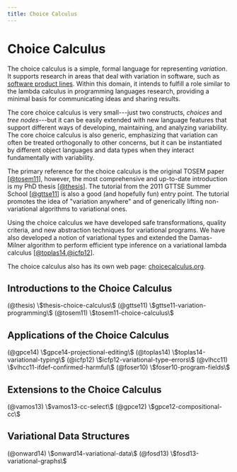 ```yaml
---
title: Choice Calculus
---
```


# Choice Calculus

The choice calculus is a simple, formal language for representing *variation*.
It supports research in areas that deal with variation in software, such as
[software product lines](http://en.wikipedia.org/wiki/Software_product_lines).
Within this domain, it intends to fulfill a role similar to the lambda calculus
in programming languages research, providing a minimal basis for communicating
ideas and sharing results.

The core choice calculus is very small---just two constructs, *choices* and
*tree nodes*---but it can be easily extended with new language features that
support different ways of developing, maintaining, and analyzing variability.
The core choice calculus is also generic, emphasizing that variation can
often be treated orthogonally to other concerns, but it can be instantiated
by different object languages and data types when they interact fundamentally
with variability.

The primary reference for the choice calculus is the original TOSEM paper
[[@tosem11](#tosem11-choice-calculus)], however, the most comprehensive and
up-to-date introduction is my PhD thesis [[@thesis](#thesis-choice-calculus)].
The tutorial from the 2011 GTTSE Summer School
[[@gttse11](#gttse11-variation-programming)] is also a good (and hopefully fun)
entry point. The tutorial promotes the idea of "variation anywhere" and of
generically lifting non-variational algorithms to variational ones.

Using the choice calculus we have developed safe transformations, quality
criteria, and new abstraction techniques for variational programs. We have also
developed a notion of variational types and extended the Damas-Milner algorithm
to perform efficient type inference on a variational lambda calculus
[[@toplas14](#toplas14-variational-typing),[@icfp12](#icfp12-variational-type-errors)].

The choice calculus also has its own web page:
[choicecalculus.org](http://choicecalculus.org).


## Introductions to the Choice Calculus

<div class="ref-list">
(@thesis) \$thesis-choice-calculus\$
(@gttse11) \$gttse11-variation-programming\$
(@tosem11) \$tosem11-choice-calculus\$

</div>


## Applications of the Choice Calculus

<div class="ref-list resume">
(@gpce14) \$gpce14-projectional-editing\$
(@toplas14) \$toplas14-variational-typing\$
(@icfp12) \$icfp12-variational-type-errors\$
(@vlhcc11) \$vlhcc11-ifdef-confirmed-harmful\$
(@foser10) \$foser10-program-fields\$

</div>


## Extensions to the Choice Calculus

<div class="ref-list resume">
(@vamos13) \$vamos13-cc-select\$
(@gpce12) \$gpce12-compositional-cc\$

</div>


## Variational Data Structures

<div class="ref-list resume">
(@onward14) \$onward14-variational-data\$
(@fosd13) \$fosd13-variational-graphs\$

</div>
